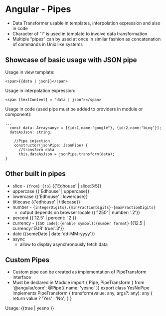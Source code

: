 # Angular - Pipes

- Data Transformer usable in templates, interpolation expression and also in code
- Character of “I” is used in template to involve data transformation
- Multiple “pipes” can by used at once in similar fashion as concatenation of commands in Unix like systems
## Showcase of basic usage with JSON pipe

Usage in view template:

    <span>{{data | json}}</span>

Usage in interpolation expression:

    <span [textContent] = "data | json"></span>

Usage in code (used pipe must be added to providers in module or component):

    ...
      const data: Array<any> = [{id:1,name:"google"}, {id:2,name:"bing"}];
      dataAsJson: string;
        
        //Pipe injection
        constructor(jsonPipe: JsonPipe) {
          //transform data
          this.dataAsJson = jsonPipe.transform(data); 
    }
## Other built in pipes
- slice - `{from}:{to}`
    <span>{{'Edhouse' | slice:3:5}}</span>
    <!-- ou -->
- uppercase
    <span>{{'Edhouse' | uppercase}}</span>
    <!-- EDHOUSE -->
- lowercase
    <span>{{'Edhouse' | lowercase}}</span>
    <!-- edhouse -->
- titlecase
    <span>{{'edhouse' | titlecase}}</span>
    <!-- Edhouse -->
- number -  `{integerDigits}.{minFractionDigits}-{maxFractionDigits}`
  - output depends on browser locale
    <span>{{'1250' | number: '.2'}}</span>
    <!-- 1,250.00 -->
- percent
    <span>{{'12.5' | percent: '.2'}}</span>
    <!-- 12.50% -->
- currency - `{ISO code}:{enable symbol}:{number format}`
    <span>{{12.5 | currency:'EUR':true:'.3'}}<span>
    <!-- €12.500 -->
- date
    <span>{{someDate | date:'dd-MM-yyyy'}}<span>
    <!-- 15-08-2017 -->
- async
  - allow to display asynchronously fetch data
## Custom Pipes
- Custom pipe can be created as implementation of PipeTransform interface
- Must be declared in Module
    import { Pipe, PipeTransform } from '@angular/core';
    @Pipe({
      name: 'yesno'
    })
    export class YesNoPipe implements PipeTransform {
      transform(value: any, args?: any): any {
        return value ? 'Yes' : 'No';
      }
    }

Usage:
    <span>{{true | yesno }}</span>
    <!-- Yes -->

